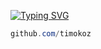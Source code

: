 [![Typing SVG](https://readme-typing-svg.demolab.com?font=Poppins&weight=600&size=26&pause=1000&color=FFFFFF&width=435&lines=timofey/timofey.xyz)](https://git.io/typing-svg)
```csharp
github.com/timokoz
```
